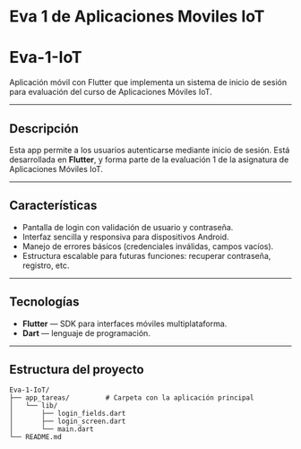 # Eva 1 de Aplicaciones Moviles IoT

# Eva-1-IoT

Aplicación móvil con Flutter que implementa un sistema de inicio de sesión para evaluación del curso de Aplicaciones Móviles IoT.


---

## Descripción

Esta app permite a los usuarios autenticarse mediante inicio de sesión. Está desarrollada en **Flutter**, y forma parte de la evaluación 1 de la asignatura de Aplicaciones Móviles IoT.

---

## Características

- Pantalla de login con validación de usuario y contraseña.  
- Interfaz sencilla y responsiva para dispositivos Android. 
- Manejo de errores básicos (credenciales inválidas, campos vacíos).  
- Estructura escalable para futuras funciones: recuperar contraseña, registro, etc.

---

## Tecnologías

- **Flutter** — SDK para interfaces móviles multiplataforma.  
- **Dart** — lenguaje de programación.  

---

## Estructura del proyecto

```text
Eva-1-IoT/
├── app_tareas/         # Carpeta con la aplicación principal
│   └── lib/
│       ├── login_fields.dart
│       ├── login_screen.dart
│       └── main.dart
└── README.md
